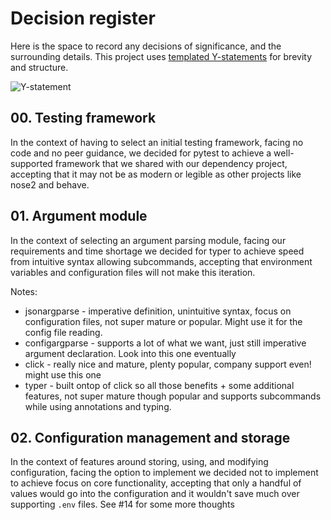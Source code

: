 # Decision register

Here is the space to record any decisions of significance, and the surrounding details. This project uses [templated Y-statements](/templates/y-statements.md) for brevity and structure.

![Y-statement](https://miro.medium.com/max/875/1*1iYhZi6l7J-_q0LAiTHGJA.png)

## 00. Testing framework

In the context of having to select an initial testing framework, facing no code and no peer guidance, we decided for pytest to achieve a well-supported framework that we shared with our dependency project, accepting that it may not be as modern or legible as other projects like nose2 and behave.

## 01. Argument module

In the context of selecting an argument parsing module, facing our requirements and time shortage we decided for typer to achieve speed from intuitive syntax allowing subcommands, accepting that environment variables and configuration files will not make this iteration.

Notes:

- jsonargparse - imperative definition, unintuitive syntax, focus on configuration files, not super mature or popular. Might use it for the config file reading.
- configargparse - supports a lot of what we want, just still imperative argument declaration. Look into this one eventually
- click - really nice and mature, plenty popular, company support even! might use this one
- typer - built ontop of click so all those benefits + some additional features, not super mature though popular and supports subcommands while using annotations and typing.

## 02. Configuration management and storage

In the context of features around storing, using, and modifying configuration, facing the option to implement we decided not to implement to achieve focus on core functionality, accepting that only a handful of values would go into the configuration and it wouldn't save much over supporting `.env` files. See #14 for some more thoughts
